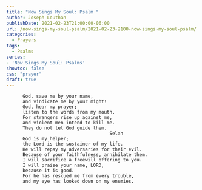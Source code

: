 ```yaml
---
title: "Now Sings My Soul: Psalm "
author: Joseph Louthan
publishDate: 2021-02-23T21:00:00-06:00
url: /now-sings-my-soul-psalm/2021-02-23-2100-now-sings-my-soul-psalm/
categories:
  - Prayers
tags:
  - Psalms
series:
- 'Now Sings My Soul: Psalms'
showtoc: false
css: "prayer"
draft: true
---
```

<div style="font-variant: small-caps;">

</div>

```text> Psalm 54 (CSB) For the choir director: with stringed instruments. A Maskil of David. When the Ziphites went and said to Saul, “Is David not hiding among us?”
      God, save me by your name, 
      and vindicate me by your might! 
      God, hear my prayer; 
      listen to the words from my mouth. 
      For strangers rise up against me, 
      and violent men intend to kill me. 
      They do not let God guide them. 
                                      Selah
      God is my helper; 
      the Lord is the sustainer of my life. 
      He will repay my adversaries for their evil. 
      Because of your faithfulness, annihilate them.
      I will sacrifice a freewill offering to you. 
      I will praise your name, LORD, 
      because it is good. 
      For he has rescued me from every trouble, 
      and my eye has looked down on my enemies.
